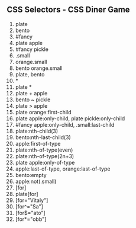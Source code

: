 ## CSS Selectors - CSS Diner Game

1. plate
2. bento
3. #fancy
4. plate apple
5. #fancy pickle
6. .small
7. orange.small
8. bento orange.small
9. plate, bento
10. \*
11. plate \*
12. plate + apple
13. bento ~ pickle
14. plate > apple
15. plate orange:first-child
16. plate apple:only-child, plate pickle:only-child
17. #fancy apple:only-child, .small:last-child
18. plate:nth-child(3)
19. bento:nth-last-child(3)
20. apple:first-of-type
21. plate:nth-of-type(even)
22. plate:nth-of-type(2n+3)
23. plate apple:only-of-type
24. apple:last-of-type, orange:last-of-type
25. bento:empty
26. apple:not(.small)
27. [for]
28. plate[for]
29. [for="Vitaly"]
30. [for^="Sa"]
31. [for$="ato"]
32. [for*="obb"]
